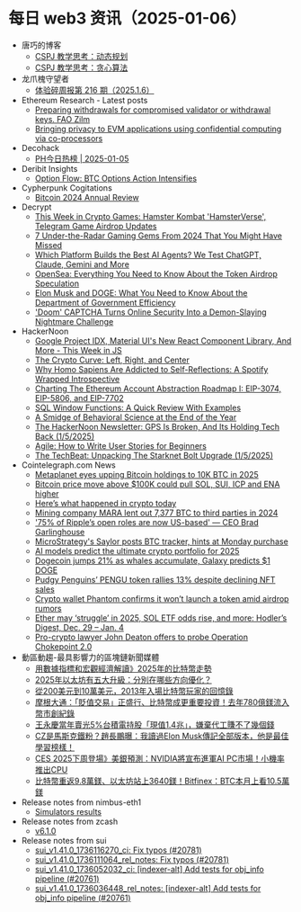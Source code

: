 # 每日 web3 资讯（2025-01-06）

- 唐巧的博客
  - [CSPJ 教学思考：动态规划](https://blog.devtang.com/2025/01/05/teaching-notes-of-dp/)
  - [CSPJ 教学思考：贪心算法](https://blog.devtang.com/2025/01/05/cspj-notes-of-greedy-algorithm/)
- 龙爪槐守望者
  - [体验碎周报第 216 期（2025.1.6）](https://www.ftium4.com/ux-weekly-216.html)
- Ethereum Research - Latest posts
  - [Preparing withdrawals for compromised validator or withdrawal keys. FAO Zilm](https://ethresear.ch/t/preparing-withdrawals-for-compromised-validator-or-withdrawal-keys-fao-zilm/10453?page=3#post_60)
  - [Bringing privacy to EVM applications using confidential computing via co-processors](https://ethresear.ch/t/bringing-privacy-to-evm-applications-using-confidential-computing-via-co-processors/21217#post_6)
- Decohack
  - [PH今日热榜 | 2025-01-05](https://decohack.com/producthunt-daily-2025-01-05/)
- Deribit Insights
  - [Option Flow: BTC Options Action Intensifies](https://insights.deribit.com/option-flows/option-flow-btc-options-action-intensifies/)
- Cypherpunk Cogitations
  - [Bitcoin 2024 Annual Review](https://blog.lopp.net/bitcoin-2024-annual-review/)
- Decrypt
  - [This Week in Crypto Games: Hamster Kombat 'HamsterVerse', Telegram Game Airdrop Updates](https://decrypt.co/299473/this-week-crypto-games-hamster-kombat-hamsterverse-telegram-airdrops)
  - [7 Under-the-Radar Gaming Gems From 2024 That You Might Have Missed](https://decrypt.co/299619/7-under-the-radar-gaming-gems-2024)
  - [Which Platform Builds the Best AI Agents? We Test ChatGPT, Claude, Gemini and More](https://decrypt.co/299525/which-platform-builds-best-ai-agents)
  - [OpenSea: Everything You Need to Know About the Token Airdrop Speculation](https://decrypt.co/297328/opensea-nft-token-airdrop-speculation)
  - [Elon Musk and DOGE: What You Need to Know About the Department of Government Efficiency](https://decrypt.co/291957/elon-musk-and-doge-what-you-need-to-know-about-the-department-of-government-efficiency)
  - ['Doom' CAPTCHA Turns Online Security Into a Demon-Slaying Nightmare Challenge](https://decrypt.co/299498/doom-captcha-online-security-demon-slaying-game)
- HackerNoon
  - [Google Project IDX, Material UI's New React Component Library, And More - This Week in JS](https://hackernoon.com/google-project-idx-material-uis-new-react-component-library-and-more-this-week-in-js?source=rss)
  - [The Crypto Curve: Left, Right, and Center](https://hackernoon.com/the-crypto-curve-left-right-and-center?source=rss)
  - [Why Homo Sapiens Are Addicted to Self-Reflections: A Spotify Wrapped Introspective](https://hackernoon.com/why-homo-sapiens-are-addicted-to-self-reflections-a-spotify-wrapped-introspective?source=rss)
  - [Charting The Ethereum Account Abstraction Roadmap I: EIP-3074, EIP-5806, and EIP-7702](https://hackernoon.com/charting-the-ethereum-account-abstraction-roadmap-i-eip-3074-eip-5806-and-eip-7702?source=rss)
  - [SQL Window Functions: A Quick Review With Examples](https://hackernoon.com/sql-window-functions-a-quick-review-with-examples?source=rss)
  - [A Smidge of Behavioral Science at the End of the Year](https://hackernoon.com/a-smidge-of-behavioral-science-at-the-end-of-the-year?source=rss)
  - [The HackerNoon Newsletter: GPS Is Broken, And Its Holding Tech Back (1/5/2025)](https://hackernoon.com/1-5-2025-newsletter?source=rss)
  - [Agile: How to Write User Stories for Beginners](https://hackernoon.com/agile-how-to-write-user-stories-for-beginners?source=rss)
  - [The TechBeat: Unpacking The Starknet Bolt Upgrade (1/5/2025)](https://hackernoon.com/1-5-2025-techbeat?source=rss)
- Cointelegraph.com News
  - [Metaplanet eyes upping Bitcoin holdings to 10K BTC in 2025](https://cointelegraph.com/news/metaplanet-bitcoin-holdings-10000-btc-in-2025?utm_source=rss_feed&utm_medium=rss&utm_campaign=rss_partner_inbound)
  - [Bitcoin price move above $100K could pull SOL, SUI, ICP and ENA higher](https://cointelegraph.com/news/bitcoin-price-move-above-100-k-could-pull-sol-sui-icp-and-ena-higher?utm_source=rss_feed&utm_medium=rss&utm_campaign=rss_partner_inbound)
  - [Here’s what happened in crypto today](https://cointelegraph.com/news/what-happened-in-crypto-today?utm_source=rss_feed&utm_medium=rss&utm_campaign=rss_partner_inbound)
  - [Mining company MARA lent out 7,377 BTC to third parties in 2024](https://cointelegraph.com/news/mining-company-mara-lent-7-377-btc-third-parties-2024?utm_source=rss_feed&utm_medium=rss&utm_campaign=rss_partner_inbound)
  - [&#039;75% of Ripple’s open roles are now US-based&#039; — CEO Brad Garlinghouse](https://cointelegraph.com/news/75-ripple-open-roles-us-based-ceo-brad-garlinghouse?utm_source=rss_feed&utm_medium=rss&utm_campaign=rss_partner_inbound)
  - [MicroStrategy&#039;s Saylor posts BTC tracker, hints at Monday purchase](https://cointelegraph.com/news/micro-strategy-saylor-post-btc-tracker-hint-monday-purchase?utm_source=rss_feed&utm_medium=rss&utm_campaign=rss_partner_inbound)
  - [AI models predict the ultimate crypto portfolio for 2025](https://cointelegraph.com/news/ai-models-predict-the-ultimate-crypto-portfolio-for-2025?utm_source=rss_feed&utm_medium=rss&utm_campaign=rss_partner_inbound)
  - [Dogecoin jumps 21% as whales accumulate, Galaxy predicts $1 DOGE](https://cointelegraph.com/news/dogecoin-price-surges-whales-boost-memecoin?utm_source=rss_feed&utm_medium=rss&utm_campaign=rss_partner_inbound)
  - [Pudgy Penguins’ PENGU token rallies 13% despite declining NFT sales](https://cointelegraph.com/news/pudgy-penguins-pengu-token-rallies-13-despite-declining-nft-sales?utm_source=rss_feed&utm_medium=rss&utm_campaign=rss_partner_inbound)
  - [Crypto wallet Phantom confirms it won’t launch a token amid airdrop rumors](https://cointelegraph.com/news/crypto-wallet-phantom-dismisses-rumors-of-a-token-airdrop?utm_source=rss_feed&utm_medium=rss&utm_campaign=rss_partner_inbound)
  - [Ether may ‘struggle’ in 2025, SOL ETF odds rise, and more: Hodler’s Digest, Dec. 29 – Jan. 4](https://cointelegraph.com/magazine/ether-price-solana-etf-odds-memecoins-ai-agents-hodlers-digest/?utm_source=rss_feed&utm_medium=rss&utm_campaign=rss_partner_inbound)
  - [Pro-crypto lawyer John Deaton offers to probe Operation Chokepoint 2.0](https://cointelegraph.com/news/pro-crypto-lawyer-john-deaton-offers-probe-into-operation-chokepoint-2?utm_source=rss_feed&utm_medium=rss&utm_campaign=rss_partner_inbound)
- 動區動趨-最具影響力的區塊鏈新聞媒體
  - [用數據指標和宏觀經濟解讀》2025年的比特幣走勢](https://www.blocktempo.com/2025-data-driven-bitcoin-outlook/)
  - [2025年以太坊有五大升級：分別在哪些方向優化？](https://www.blocktempo.com/ethereum-upgrades-to-watch-in-2025/)
  - [從200美元到10萬美元，2013年入場比特幣玩家的回憶錄](https://www.blocktempo.com/2013-bitcoiner-thinking-of-today/)
  - [摩根大通：「貶值交易」正盛行、比特幣成更重要投資！去年780億鎂流入幣市創紀錄](https://www.blocktempo.com/jpmorgan-says-debasement-trade-is-here-to-stay/)
  - [王永慶當年賣光5%台積電持股「現值1.4兆」，嫌棄代工賺不了幾個錢](https://www.blocktempo.com/why-did-wang-yung-chingsell-out-all-tsmc/)
  - [CZ是馬斯克鐵粉？趙長鵬曝：我讀過Elon Musk傳記全部版本，他是最佳學習榜樣！](https://www.blocktempo.com/cz-has-read-musks-autobiography/)
  - [CES 2025下周登場》美銀預測：NVIDIA將宣布進軍AI PC市場！小機率推出CPU](https://www.blocktempo.com/nvidia-may-announce-entry-into-ai-pc-market/)
  - [比特幣重返9.8萬鎂、以太坊站上3640鎂！Bitfinex：BTC本月上看10.5萬鎂](https://www.blocktempo.com/bitcoin-needs-trading-volume-boost-to-rally/)
- Release notes from nimbus-eth1
  - [Simulators results](https://github.com/status-im/nimbus-eth1/releases/tag/sim-stat)
- Release notes from zcash
  - [v6.1.0](https://github.com/zcash/zcash/releases/tag/v6.1.0)
- Release notes from sui
  - [sui_v1.41.0_1736116270_ci: Fix typos (#20781)](https://github.com/MystenLabs/sui/releases/tag/sui_v1.41.0_1736116270_ci)
  - [sui_v1.41.0_1736111064_rel_notes: Fix typos (#20781)](https://github.com/MystenLabs/sui/releases/tag/sui_v1.41.0_1736111064_rel_notes)
  - [sui_v1.41.0_1736052032_ci: [indexer-alt] Add tests for obj_info pipeline (#20761)](https://github.com/MystenLabs/sui/releases/tag/sui_v1.41.0_1736052032_ci)
  - [sui_v1.41.0_1736036448_rel_notes: [indexer-alt] Add tests for obj_info pipeline (#20761)](https://github.com/MystenLabs/sui/releases/tag/sui_v1.41.0_1736036448_rel_notes)
